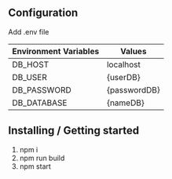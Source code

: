 ## Configuration

Add .env file

| Environment Variables  | Values |
| ------------- | ------------- |
| DB_HOST | localhost |
| DB_USER | {userDB} |
| DB_PASSWORD | {passwordDB} |
| DB_DATABASE | {nameDB} |



## Installing / Getting started

1. npm i
2. npm run build
3. npm start
